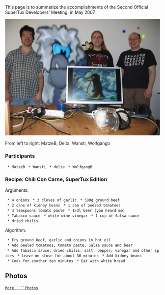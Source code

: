 This page is to summarize the accomplishments of the Second Official SuperTux Developers' Meeting, in May 2007.

![](images/groupphoto2.jpg "groupphoto2.jpg")

From left to right: MatzeB, Delta, Wansti, Wolfgangb

### Participants

` * MatzeB`
` * Wansti`
` * delta`
` * WolfgangB`

### Recipe: Chili Con Carne, SuperTux Edition

Arguments:

` * 4 onions`
` * 3 cloves of garlic`
` * 500g ground beef`
` * 2 cans of kidney beans`
` * 1 can of peeled tomatoes`
` * 3 teaspoons tomato paste`
` * 1/3l beer (you heard me)`
` * Tabasco sauce`
` * white wine vinegar`
` * 1 cup of Salsa sauce`
` * dried chilis`

Algorithm:

` * Fry ground beef, garlic and onions in hot oil`
` * Add peeled tomatoes, tomato paste, Salsa sauce and beer`
` * Add Tabasco sauce, dried chilis, salt, pepper, vinegar and other spices`
` * Leave on stove for about 30 minutes`
` * Add kidney beans`
` * Cook for another ten minutes`
` * Eat with white bread`

Photos
------

[`More`` ``Photos`](Meeting2007Photos "wikilink")
